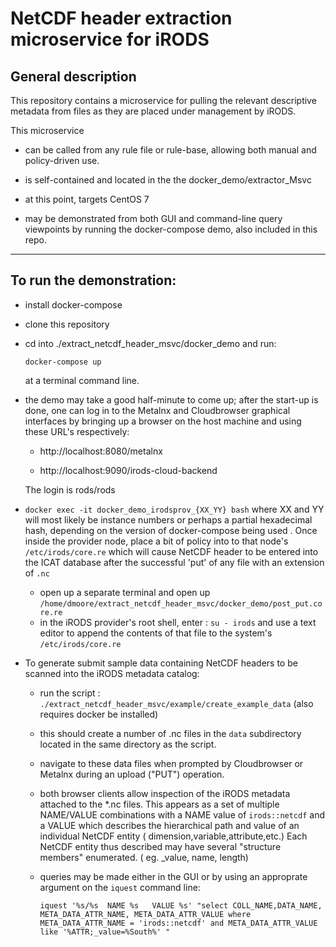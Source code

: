 
# NetCDF header extraction microservice for iRODS


## General description

This repository contains a microservice for pulling the relevant descriptive metadata from files
as they are placed under management by iRODS.

This microservice

   * can be called from any rule file or rule-base, allowing both manual and policy-driven use.

   * is self-contained and located in the the docker_demo/extractor_Msvc

   * at this point, targets CentOS 7

   * may be demonstrated  from both GUI and command-line query viewpoints by running the docker-compose demo, also included in this repo.


---

## To run the demonstration:
 
   * install docker-compose

   * clone this repository

   * cd into ./extract_netcdf_header_msvc/docker_demo and run:

     ```
     docker-compose up
     ```

     at a terminal command line.


   * the demo may take a good half-minute to come up; after the start-up is done, one can log in to
     the Metalnx and Cloudbrowser graphical interfaces by bringing up a browser on the host machine and
     using these URL's respectively:

      - http://localhost:8080/metalnx

      - http://localhost:9090/irods-cloud-backend


     The login is rods/rods

   * `docker exec -it docker_demo_irodsprov_{XX_YY} bash` where XX and YY will most likely be instance numbers or perhaps a partial hexadecimal hash, depending on the  version of docker-compose being used . Once inside the provider node, place  a bit of policy into  to that node's `/etc/irods/core.re` which will cause NetCDF header to be entered into the ICAT database after the successful 'put' of any  file with an extension of `.nc`
      - open up a separate terminal and open up `/home/dmoore/extract_netcdf_header_msvc/docker_demo/post_put.core.re`
      - in the iRODS provider's root shell, enter : `su - irods` and use a text editor to append the contents of that file to the system's `/etc/irods/core.re`
      
   * To generate submit sample data containing NetCDF headers to be scanned into the iRODS metadata catalog:

      - run the script : `./extract_netcdf_header_msvc/example/create_example_data`  (also requires docker be installed)

      - this should create a number of .nc files in the `data` subdirectory located in the same directory as the script.

      - navigate to these data files when prompted by Cloudbrowser or Metalnx during an upload ("PUT") operation.

      - both browser clients allow inspection of the iRODS metadata  attached to the \*.nc files. This appears as a set of multiple NAME/VALUE combinations with a NAME value of `irods::netcdf` and a VALUE which describes the hierarchical path and value of an individual NetCDF entity ( dimension,variable,attribute,etc.)  Each NetCDF entity thus described may have several "structure members" enumerated. ( eg. \_value, name, length)
      - queries may be made either in the GUI or by using an approprate argument on the `iquest` command line:

        ```
        iquest '%s/%s  NAME %s   VALUE %s' "select COLL_NAME,DATA_NAME, META_DATA_ATTR_NAME, META_DATA_ATTR_VALUE where META_DATA_ATTR_NAME = 'irods::netcdf' and META_DATA_ATTR_VALUE like '%ATTR;_value=%South%' "
        ```
